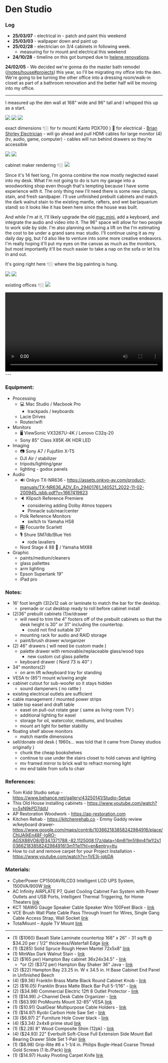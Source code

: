 # Den Studio

### Log

- **25/03/07** - electrical in - patch and paint this weekend
- **25/03/03** - wallpaper down and paint up
- **25/02/28** - electrician on 3/4 cabinets in following week. 
  - measuring for tv mount and electrical this weekend
- **24/10/28** - timeline on this got bumped due to [helene renovations](/posts/hurricane-helene).



**24/02/05** - We decided we're gonna do the master bath remodel ([/notes/house#projects](/notes/house/)) this year, so I'll be migrating my office into the den. We're going to be turning the other office into a dressing room/walk-in closet as part of a bathroom renovation and the better half will be moving into my office.





---

I measured up the den wall at 168" wide and 96" tall and I whipped this up as a start.

![](/img/art.studio.jpg)
![](/img/studio-desk.jpg)
![](/img/studio-desk-1.jpg)

exact dimensions 👇🏼 for tv mount( Kanto PDX700 ) 🔴 for electrical - [Brian Shirley Electrician](https://www.buildzoom.com/contractor/brian-shirley) - will go ahead and pull HDMI cables for large monitor (4)(tv, audio, game, computer) - cables will run behind drawers so they're accessible

![](/img/glenridge-studio-tv-mount-3.jpg)
![](/img/glenridge-studio-paint.jpg)

cabinet maker rendering 👇🏼 
![](/img/glenridge-studio-cabinets.jpg)


Since it's 14 feet long, I'm gonna combine the now mostly neglected easel into my desk. What I'm not going to do is turn my garage into a woodworking shop even though that's tempting because I have some experience with it. The only thing new I'll need there is some new clamps, stain, and fresh sandpaper. I'll use unfinished prebuilt cabinets and match the dark walnut stain to the existing mantle, rafters, and wet bar(aquarium stand) so it looks like it has been here since the house was built.

And while I'm at it, I'll likely upgrade the old [mac mini](https://davidawindham.com/mac-mini/), add a keyboard, and integrate the audio and video into it. The 96" space will allow for two people to work side by side. I'm also planning on having a lift on the I'm estimating the cost to be under a grand sans mac studio. I'll continue using it as my daily day gig, but I'd also like to venture into some more creative endeavors. I'm really hoping it'll put my eyes on the canvas as much as the monitors, but most importantly it'll be much easier to take a nap on the sofa or let Iris in and out.

It's going right here 👇🏼 where the big painting is hung.

![](https://davidawindham.com/wp-content/themes/daw/img/studio.jpg)
![](/img/studio-den.jpg)

existing offices 👇🏼 
![](https://davidawindham.com/wp-content/uploads/2021/07/offices.jpg)

<video src="https://davidawindham.com/media/office.mp4" width="100%" controls="controls">
</video>
---



### Equipment:

- Processing
  - 💻 Mac Studio / Macbook Pro
    - trackpads / keyboards
  - Lacie Drives
  - Router/wifi
- Monitors
  - 🖥️  ViewSonic VX3267U-4K / Lenovo C32q-20
  - Sony 85” Class X85K 4K HDR LED
- Imaging
  - 📷 Sony A7 / Fujufilm X-T5
  - DJI Air / stabilizer
  - tripods/lighting/gear
  - lighting - godox panels
- Audio
  - 🔊 Onkyo TX-NR636 - https://assets.onkyo-av.com/product-manuals/TX-NR636_ADV_En_29401761_140521_2022-11-02-200945_isbb.pdf?v=1667419823
  - 🔈 Klipsch Reference Premiere
    - considering adding Dolby Atmos toppers
    - Pinnacle sub/rear/center
  - Polk Reference Monitors 
      - switch to Yamaha HS8
  - 🎛️ Focusrite Scarlett
  - 🎙️ Shure SM7db/Blue Yeti
    - rode lavaliers
  - Nord Stage 4 88 🎹 / Yamaha MX88
- Graphic
  - paints/medium/cleaners
  - glass pallettes
  - arm lighting
  - Epson Supertank 19"
  - iPad pro


### Notes:

- 16' foot length (3)2x12 oak or laminate to match the bar for the desktop.
  - premade or cut desktop ready to roll before cabinet install
- (2)36" prebuilt cabinets (1)w/drawer
  - will need to trim the 4" footers off of the prebuilt cabinets so that the desk height is 30" or 31" including the countertop.
    - could not find suitable 30"
  - mounting rack for audio and RAID storage
  - paint/brush drawer w/organizer
- (2) 46" drawers ( will need be custom made )
  - palette drawer with removable/replaceable glass/wood tops
    - new custom cut glass pallette
  - keyboard drawer ( Nord 73 is 40" )
- 34" monitors(2)
  - on arm lift w/keyboard tray for standing
- VESA tv (85") mount w/swing angle
- cabinet cutout for sub-woofer so it stays hidden
  - sound dampeners ( no rattle )
- existing electrical outlets are sufficient
- cable management / mounted power strips
- table top easel and draft table
  - easel on pull-out rotate gear ( same as living room TV )
  - additional lighting for easel
  - storage for oil, watercolor, mediums, and brushes
  - mount art light for better stability
- floating shelf above monitors 
  - match mantle dimensions
- sell/donate old desk ( 1960s... was told that it came from Disney studios originally )
  - chunk the cheap bookshelves
  - continue to use under the stairs closet to hold canvas and lighting
  - mv framed mirror to brick wall to refract morning light
  - mv end table from sofa to chair



### References:

- Tom Kidd Studio setup - https://www.behance.net/gallery/43250141/Studio-Setup
- This Old House installing cabinets - https://www.youtube.com/watch?v=5xN9kPD7ddU
- AP Restoration Woodwork - https://ap-restoration.com
- Kitchen Rehab - https://kitchenrehab.co - Emmy Gaddy review w/keyboard drawer- https://www.google.com/maps/contrib/103662183858242984916/place/ChIJA9iEn48F-IgRO-AGSX88VO8/@34.1371788,-82.1125008,17z/data=!4m6!1m5!8m4!1e1!2s103662183858242984916!3m1!1e1?hl=en&entry=ttu
- How to cut and remove carpet for your Project Installation - https://www.youtube.com/watch?v=1VE3j-jqbDA


### Materials:

- CyberPower CP1500AVRLCD3 Intelligent LCD UPS System, 1500VA/900W [link](https://www.amazon.com/dp/B0BCMLLSHL)
- AC Infinity AIRPLATE P7, Quiet Cooling Cabinet Fan System with Power Outlets and USB Ports, Intelligent Thermal Triggering, for Home Theaters [link](https://www.amazon.com/dp/B0B64LC2VQ)
- KCT 16AWG Gauge Speaker Cable Speaker Wire 100Feet Black - [link](https://www.amazon.com/dp/B06XW3FS7V)
- VCE Brush Wall Plate Cable Pass Through Insert for Wires, Single Gang Cable Access Strap, Wall Socket [link](https://www.amazon.com/dp/B075YD8Y8V)
- TotalMount – Apple TV Mount [link](https://www.amazon.com/dp/B017K17PQ8)

---

- (1) ($1060) Basalt Slate Laminate countertop 168" x 26" - 31 sq/ft @ $34.20 per / 1/2" thickness/Waterfall Edge [link](https://www.homedepot.com/custom-countertops/countertops/configurator/310171055)
- (1) ($285) Solid Spruce Rough Hewn Mantel 72x5x8" [link](https://www.homedepot.com/p/Solid-Spruce-Rough-Hewn-Mantel-72-in-x-5-in-x-8-in-Fireplace-Shelf-86026-076/313356662)
- (1) MinWax Dark Walnut Stain - [link](https://www.minwax.com/en/wood-stain-color-guide/browse-color-stains/brown/dark-walnut-2716-semi-transparent)
- (2) ($165 per) Hampton Bay cabinet 36x24x34.5" - [link](https://www.homedepot.com/p/Hampton-Bay-36-in-W-x-24-in-D-x-34-5-in-H-Assembled-Base-Kitchen-Cabinet-in-Unfinished-with-Recessed-Panel-KB36-UF/302970327)
  - *or (2) ($372 per) Hampton Bay Shaker 36" Java - [link](https://www.homedepot.com/p/Hampton-Bay-Shaker-36-in-W-x-24-in-D-x-34-5-in-H-Assembled-Base-Kitchen-Cabinet-in-Java-with-Ball-Bearing-Drawer-Glides-KB36-SJM/204310778)
- (2) ($22) Hampton Bay 23.25 in. W x 34.5 in. H Base Cabinet End Panel in Unfinished Beech
- (4) ($9.36) Franklin Brass Matte Black Round Cabinet Knob - [link](https://www.homedepot.com/p/Franklin-Brass-Franklin-Brass-with-Antimicrobial-Properties-Round-Cabinet-Knob-in-Matte-Black-1-3-16-in-30-mm-5-Pack-P29523Z-FBA-B/318338185)
- (2) ($16.05) Franklin Brass Matte Black Bar Pull 5-1/16" - [link](https://www.homedepot.com/p/Franklin-Brass-Franklin-Brass-with-Antimicrobial-Properties-Cabinet-Bar-Pull-in-Matte-Black-3-in-76mm-5-Pack-P29520Z-FBA-B/318338254)
- (2) ($34.98) Commercial Electric 12ft 8 Outlet Protector - [link](https://www.homedepot.com/p/Commercial-Electric-12-ft-Braided-Cord-8-Outlet-Surge-Protector-with-1-USB-and-1-USB-C-Black-YLPT-131B/319526975)
- (1) ($14.99) J-Channel Desk Cable Organizer - [link](https://www.homedepot.com/p/Stalwart-16-in-J-Channel-Desk-Cable-Organizer-in-Black-5-Pack-NNGSR79/311134674)
- (1) ($63.99) ProMounts Mount 32-85" VESA [link](https://www.homedepot.com/p/ProMounts-Large-Full-Motion-TV-Wall-Mount-for-37-in-to-85-in-TVs-OMA6402/315053954)
- (1) ($10.91) QualGear Multipurpose Cable Holders - [link](https://www.homedepot.com/p/QualGear-Multipurpose-Cable-Clips-Holders-Black-10-Pack-CCH-B-10-B/304541378)
- (1) ($14.97) Ryobi Carbon Hole Saw Set - [link](https://www.homedepot.com/p/RYOBI-Carbon-Hole-Saw-Set-5-Piece-A10HS09/204277166)
- (3) ($6.97) 2" Furniture Hole Cover black - [link](https://www.homedepot.com/p/Commercial-Electric-2-in-Furniture-Hole-Cover-Black-2-COVER-BLACK/203717771)
- (4) ($3.34) 2x4x8 prime stud [link](https://www.homedepot.com/p/2-in-x-4-in-x-8-ft-Prime-Stud-058449/312528776)
- (1) ($2.28) 8" Wood Composite Shim (12pk) - [link](https://www.homedepot.com/p/8-in-Wood-Composite-Eco-Shim-12-Bundle-23-2012-32/203485150)
- (4) ($24.93) 22" Everbuilt Soft-Close Full Extension Side Mount Ball Bearing Drawer Slide Set 1-Pair [link](https://www.homedepot.com/p/Everbilt-22-in-Soft-Close-Full-Extension-Side-Mount-Ball-Bearing-Drawer-Slide-Set-1-Pair-2-Pieces-D94222E-ZP-W/302867630)
- (1) ($8.98) Grip-Rite #6 x 1-1/4 in. Philips Bugle-Head Coarse Thread Gold Screws (1 lb./Pack) [link](https://www.homedepot.com/p/Grip-Rite-6-x-1-1-4-in-Philips-Bugle-Head-Coarse-Thread-Gold-Screws-1-lb-Pack-114GS1/100129041)
- (1) ($14.97) Husky Pivoting Carpet Knife [link](https://www.homedepot.com/p/Pivoting-Carpet-Knife-HKY00048/314052521)
